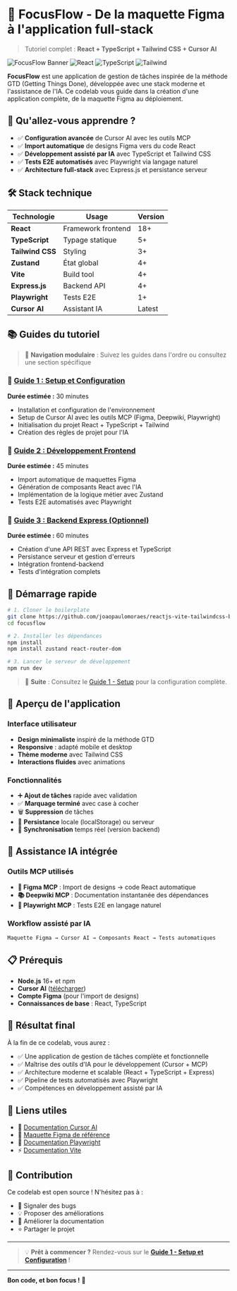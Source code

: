 # 🚀 FocusFlow - De la maquette Figma à l'application full-stack

> Tutoriel complet : **React + TypeScript + Tailwind CSS + Cursor AI**

![FocusFlow Banner](https://img.shields.io/badge/FocusFlow-GTD%20Task%20Manager-blue)
![React](https://img.shields.io/badge/React-18+-61DAFB?style=flat&logo=react)
![TypeScript](https://img.shields.io/badge/TypeScript-5+-3178C6?style=flat&logo=typescript)
![Tailwind](https://img.shields.io/badge/Tailwind-CSS-38B2AC?style=flat&logo=tailwind-css)

**FocusFlow** est une application de gestion de tâches inspirée de la méthode GTD (Getting Things Done), développée avec une stack moderne et l'assistance de l'IA. Ce codelab vous guide dans la création d'une application complète, de la maquette Figma au déploiement.

## 🎯 Qu'allez-vous apprendre ?

- ✅ **Configuration avancée** de Cursor AI avec les outils MCP
- ✅ **Import automatique** de designs Figma vers du code React
- ✅ **Développement assisté par IA** avec TypeScript et Tailwind CSS
- ✅ **Tests E2E automatisés** avec Playwright via langage naturel
- ✅ **Architecture full-stack** avec Express.js et persistance serveur

## 🛠️ Stack technique

| Technologie | Usage | Version |
|-------------|-------|---------|
| **React** | Framework frontend | 18+ |
| **TypeScript** | Typage statique | 5+ |
| **Tailwind CSS** | Styling | 3+ |
| **Zustand** | État global | 4+ |
| **Vite** | Build tool | 4+ |
| **Express.js** | Backend API | 4+ |
| **Playwright** | Tests E2E | 1+ |
| **Cursor AI** | Assistant IA | Latest |

## 📚 Guides du tutoriel

> 🔗 **Navigation modulaire** : Suivez les guides dans l'ordre ou consultez une section spécifique

### 🚀 [Guide 1 : Setup et Configuration](01-setup.md)
**Durée estimée :** 30 minutes

- Installation et configuration de l'environnement
- Setup de Cursor AI avec les outils MCP (Figma, Deepwiki, Playwright)
- Initialisation du projet React + TypeScript + Tailwind
- Création des règles de projet pour l'IA

### 📱 [Guide 2 : Développement Frontend](02-frontend.md)
**Durée estimée :** 45 minutes

- Import automatique de maquettes Figma
- Génération de composants React avec l'IA
- Implémentation de la logique métier avec Zustand
- Tests E2E automatisés avec Playwright

### 🔧 [Guide 3 : Backend Express (Optionnel)](03-backend.md)
**Durée estimée :** 60 minutes

- Création d'une API REST avec Express et TypeScript
- Persistance serveur et gestion d'erreurs
- Intégration frontend-backend
- Tests d'intégration complets

## 🚀 Démarrage rapide

```bash
# 1. Cloner le boilerplate
git clone https://github.com/joaopaulomoraes/reactjs-vite-tailwindcss-boilerplate focusflow
cd focusflow

# 2. Installer les dépendances
npm install
npm install zustand react-router-dom

# 3. Lancer le serveur de développement
npm run dev
```

> 📖 **Suite** : Consultez le [Guide 1 - Setup](01-setup.md) pour la configuration complète.

## 🎨 Aperçu de l'application

### Interface utilisateur
- **Design minimaliste** inspiré de la méthode GTD
- **Responsive** : adapté mobile et desktop
- **Thème moderne** avec Tailwind CSS
- **Interactions fluides** avec animations

### Fonctionnalités
- ➕ **Ajout de tâches** rapide avec validation
- ✅ **Marquage terminé** avec case à cocher
- 🗑️ **Suppression** de tâches
- 💾 **Persistance** locale (localStorage) ou serveur
- 🔄 **Synchronisation** temps réel (version backend)

## 🤖 Assistance IA intégrée

### Outils MCP utilisés
- **🎨 Figma MCP** : Import de designs → code React automatique
- **📚 Deepwiki MCP** : Documentation instantanée des dépendances
- **🧪 Playwright MCP** : Tests E2E en langage naturel

### Workflow assisté par IA
```
Maquette Figma → Cursor AI → Composants React → Tests automatiques
```

## 📋 Prérequis

- **Node.js** 16+ et npm
- **Cursor AI** ([télécharger](https://cursor.sh/))
- **Compte Figma** (pour l'import de designs)
- **Connaissances de base** : React, TypeScript

## 🎯 Résultat final

À la fin de ce codelab, vous aurez :

- ✅ Une application de gestion de tâches complète et fonctionnelle
- ✅ Maîtrise des outils d'IA pour le développement (Cursor + MCP)
- ✅ Architecture moderne et scalable (React + TypeScript + Express)
- ✅ Pipeline de tests automatisés avec Playwright
- ✅ Compétences en développement assisté par IA

## 🔗 Liens utiles

- 📖 [Documentation Cursor AI](https://cursor.sh/docs)
- 🎨 [Maquette Figma de référence](https://www.figma.com/design/IhVR4yEdIoYXqZWPnjM11R/)
- 🧪 [Documentation Playwright](https://playwright.dev/)
- ⚡ [Documentation Vite](https://vitejs.dev/)

## 🤝 Contribution

Ce codelab est open source ! N'hésitez pas à :
- 🐛 Signaler des bugs
- 💡 Proposer des améliorations
- 📝 Améliorer la documentation
- ⭐ Partager le projet

---

> 💡 **Prêt à commencer ?** Rendez-vous sur le **[Guide 1 - Setup et Configuration](01-setup.md)** !

---

**Bon code, et bon focus !** 🚀
